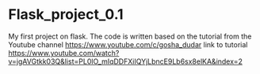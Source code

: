 # Flask_project_0.1
My first project on flask.
The code is written based on the tutorial from the Youtube channel    https://www.youtube.com/c/gosha_dudar
link to  tutorial   https://www.youtube.com/watch?v=jgAVGtkk03Q&list=PL0lO_mIqDDFXiIQYjLbncE9Lb6sx8elKA&index=2
